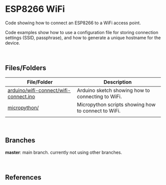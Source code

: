 # ESP8266 WiFi

Code showing how to connect an ESP8266 to a WiFi access point.

Code examples show how to use a configuration file for storing connection settings (SSID, passphrase), and how to generate a unique hostname for the device.

<br>

## Files/Folders

| File/Folder | Description |
|--- | --- |
| [arduino/wifi-connect/wifi-connect.ino](arduino/wifi-connect/wifi-connect.ino) | Arduino sketch showing how to connecting to WiFi. |
| [micropython/](micropython/) | Micropython scripts showing how to connect to WiFi. |
|  |  |

<br>

## Branches

**master**: main branch. currently not using other branches.

<br>

## References
